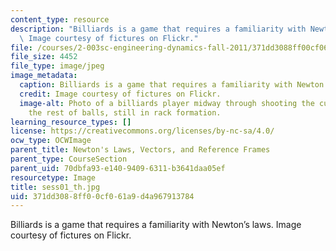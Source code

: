 ```yaml
---
content_type: resource
description: "Billiards is a game that requires a familiarity with Newton\u2019s laws.\
  \ Image courtesy of fictures on Flickr."
file: /courses/2-003sc-engineering-dynamics-fall-2011/371dd3088ff00cf061a9d4a967913784_sess01_th.jpg
file_size: 4452
file_type: image/jpeg
image_metadata:
  caption: Billiards is a game that requires a familiarity with Newton's laws.
  credit: Image courtesy of fictures on Flickr.
  image-alt: Photo of a billiards player midway through shooting the cue ball toward
    the rest of balls, still in rack formation.
learning_resource_types: []
license: https://creativecommons.org/licenses/by-nc-sa/4.0/
ocw_type: OCWImage
parent_title: Newton's Laws, Vectors, and Reference Frames
parent_type: CourseSection
parent_uid: 70dbfa93-e140-9409-6311-b3641daa05ef
resourcetype: Image
title: sess01_th.jpg
uid: 371dd308-8ff0-0cf0-61a9-d4a967913784
---
```

Billiards is a game that requires a familiarity with Newton’s laws. Image courtesy of fictures on Flickr.